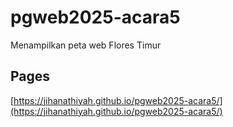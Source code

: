 # pgweb2025-acara5
Menampilkan peta web Flores Timur

## Pages
[https://jihanathiyah.github.io/pgweb2025-acara5/](https://jihanathiyah.github.io/pgweb2025-acara5/)
